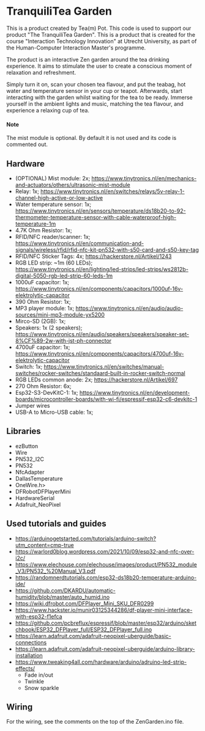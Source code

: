 # TranquiliTea Garden
This is a product created by Tea(m) Pot. This code is used to support our product "The TranquiliTea Garden". This is a product that is created for the course "Interaction Technology Innovation" at Utrecht University, as part of the Human-Computer Interaction Master's programme.

The product is an interactive Zen garden around the tea drinking experience. It aims to stimulate the user to create a conscious moment of relaxation and refreshment.

Simply turn it on, scan your chosen tea flavour, and put the teabag, hot water and temperature sensor in your cup or teapot. Afterwards, start interacting with the garden whilst waiting for the tea to be ready. Immerse yourself in the ambient lights and music, matching the tea flavour, and experience a relaxing cup of tea.

#### Note
The mist module is optional. By default it is not used and its code is commented out.


## Hardware
  - (OPTIONAL) Mist module: 2x;
    https://www.tinytronics.nl/en/mechanics-and-actuators/others/ultrasonic-mist-module
  - Relay: 1x;
    https://www.tinytronics.nl/en/switches/relays/5v-relay-1-channel-high-active-or-low-active
  - Water temperature sensor: 1x;
    https://www.tinytronics.nl/en/sensors/temperature/ds18b20-to-92-thermometer-temperature-sensor-with-cable-waterproof-high-temperature-1m
  - 4.7K Ohm Resistor: 1x;
  - RFID/NFC reader/scanner: 1x;
    https://www.tinytronics.nl/en/communication-and-signals/wireless/rfid/rfid-nfc-kit-pn532-with-s50-card-and-s50-key-tag
  - RFID/NFC Sticker Tags: 4x;
    https://hackerstore.nl/Artikel/1243
  - RGB LED strip: ~1m (60 LEDs);
    https://www.tinytronics.nl/en/lighting/led-strips/led-strips/ws2812b-digital-5050-rgb-led-strip-60-leds-1m
  - 1000uF capacitor: 1x;
    https://www.tinytronics.nl/en/components/capacitors/1000uf-16v-elektrolytic-capacitor
  - 390 Ohm Resistor: 1x;
  - MP3 player module: 1x;
    https://www.tinytronics.nl/en/audio/audio-sources/mini-mp3-module-yx5200
  - Mirco-SD (2GB): 1x;
  - Speakers: 1x (2 speakers);
    https://www.tinytronics.nl/en/audio/speakers/speakers/speaker-set-8%CF%89-2w-with-jst-ph-connector
  - 4700uF capacitor: 1x;
    https://www.tinytronics.nl/en/components/capacitors/4700uf-16v-elektrolytic-capacitor
  - Switch: 1x;
    https://www.tinytronics.nl/en/switches/manual-switches/rocker-switches/standaard-built-in-rocker-switch-normal
  - RGB LEDs common anode: 2x;
    https://hackerstore.nl/Artikel/697
  - 270 Ohm Resistor: 6x;
  - Esp32-S3-DevKitC-1: 1x;
    https://www.tinytronics.nl/en/development-boards/microcontroller-boards/with-wi-fi/espressif-esp32-c6-devkitc-1
  - Jumper wires
  - USB-A to Micro-USB cable: 1x;


## Libraries
  - ezButton
  - Wire
  - PN532_I2C
  - PN532
  - NfcAdapter
  - DallasTemperature
  - OneWire.h>
  - DFRobotDFPlayerMini
  - HardwareSerial
  - Adafruit_NeoPixel


## Used tutorials and guides
  - https://arduinogetstarted.com/tutorials/arduino-switch?utm_content=cmp-true
  - https://warlord0blog.wordpress.com/2021/10/09/esp32-and-nfc-over-i2c/
  - https://www.elechouse.com/elechouse/images/product/PN532_module_V3/PN532_%20Manual_V3.pdf
  - https://randomnerdtutorials.com/esp32-ds18b20-temperature-arduino-ide/
  - https://github.com/DKARDU/automatic-humidity/blob/master/auto_humid.ino
  - https://wiki.dfrobot.com/DFPlayer_Mini_SKU_DFR0299
  - https://www.hackster.io/munir03125344286/df-player-mini-interface-with-esp32-f1efca
  - https://github.com/pcbreflux/espressif/blob/master/esp32/arduino/sketchbook/ESP32_DFPlayer_full/ESP32_DFPlayer_full.ino
  - https://learn.adafruit.com/adafruit-neopixel-uberguide/basic-connections
  - https://learn.adafruit.com/adafruit-neopixel-uberguide/arduino-library-installation
  - https://www.tweaking4all.com/hardware/arduino/adruino-led-strip-effects/
      - Fade in/out
      - Twinkle
      - Snow sparkle

## Wiring
For the wiring, see the comments on the top of the ZenGarden.ino file.
